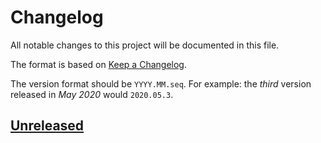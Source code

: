 # Changelog
All notable changes to this project will be documented in this file.

The format is based on [Keep a Changelog](https://keepachangelog.com/en/1.0.0/).

The version format should be `YYYY.MM.seq`. For example: the *third* version released in *May 2020* would `2020.05.3`.


## [Unreleased]


[Unreleased]: https://github.com/miaowware/qrm2/compare/v0...HEAD
